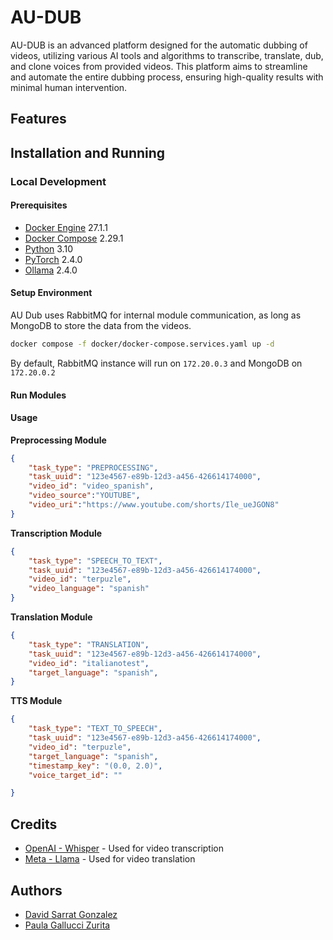 # AU-DUB

AU-DUB is an advanced platform designed for the automatic dubbing of videos, utilizing various AI tools and algorithms to transcribe, translate, dub, and clone voices from provided videos. This platform aims to streamline and automate the entire dubbing process, ensuring high-quality results with minimal human intervention.

## Features

## Installation and Running
### Local Development
#### Prerequisites
- [Docker Engine](https://www.docker.com/) 27.1.1
- [Docker Compose](https://www.docker.com/) 2.29.1
- [Python](https://www.python.org/) 3.10
- [PyTorch](https://pytorch.org) 2.4.0
- [Ollama](https://ollama.com/) 2.4.0

#### Setup Environment
AU Dub uses RabbitMQ for internal module communication, as long as MongoDB to store the data from the videos. 

```sh
docker compose -f docker/docker-compose.services.yaml up -d
```
By default, RabbitMQ instance will run on `172.20.0.3` and MongoDB on `172.20.0.2`

#### Run Modules


#### Usage
**Preprocessing Module**
```json
{
    "task_type": "PREPROCESSING",
    "task_uuid": "123e4567-e89b-12d3-a456-426614174000",
    "video_id": "video_spanish",
    "video_source":"YOUTUBE",
    "video_uri":"https://www.youtube.com/shorts/Ile_ueJGON8"
}
```
**Transcription Module**
```json
{
    "task_type": "SPEECH_TO_TEXT",
    "task_uuid": "123e4567-e89b-12d3-a456-426614174000",
    "video_id": "terpuzle",
    "video_language": "spanish"
}
```
**Translation Module**
```json
{
    "task_type": "TRANSLATION",
    "task_uuid": "123e4567-e89b-12d3-a456-426614174000",
    "video_id": "italianotest",
    "target_language": "spanish",
}
```
**TTS Module**
```json
{
    "task_type": "TEXT_TO_SPEECH",
    "task_uuid": "123e4567-e89b-12d3-a456-426614174000",
    "video_id": "terpuzle",
    "target_language": "spanish",
    "timestamp_key": "(0.0, 2.0)",
    "voice_target_id": ""

}
```
## Credits

- [OpenAI - Whisper]() - Used for video transcription
- [Meta - Llama]() - Used for video translation

## Authors
- [David Sarrat Gonzalez]()
- [Paula Gallucci Zurita]()

